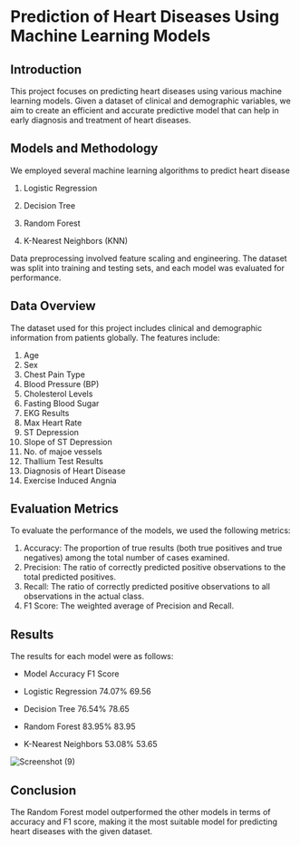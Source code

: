 # Prediction of Heart Diseases Using Machine Learning Models

## Introduction

This project focuses on predicting heart diseases using various machine learning models. Given a dataset of clinical and demographic variables, we aim to create an efficient and accurate predictive model that can help in early diagnosis and treatment of heart diseases.

## Models and Methodology
We employed several machine learning algorithms to predict heart disease

1. Logistic Regression

2. Decision Tree

3. Random Forest

4. K-Nearest Neighbors (KNN)
   
Data preprocessing involved feature scaling and engineering. The dataset was split into training and testing sets, and each model was evaluated for performance.

## Data Overview

The dataset used for this project includes clinical and demographic information from patients globally. The features include:

1. Age
2. Sex
3. Chest Pain Type
4. Blood Pressure (BP)
5. Cholesterol Levels
6. Fasting Blood Sugar
7. EKG Results
8. Max Heart Rate
9. ST Depression
10. Slope of ST Depression
11. No. of majoe vessels
12. Thallium Test Results
13. Diagnosis of Heart Disease
14. Exercise Induced Angnia

## Evaluation Metrics

To evaluate the performance of the models, we used the following metrics:

1. Accuracy: The proportion of true results (both true positives and true negatives) among the total number of cases examined.
2. Precision: The ratio of correctly predicted positive observations to the total predicted positives.
3. Recall: The ratio of correctly predicted positive observations to all observations in the actual class.
4. F1 Score: The weighted average of Precision and Recall.

## Results
The results for each model were as follows:

- Model	Accuracy	F1 Score

- Logistic Regression	74.07%	69.56
- Decision Tree	76.54%	78.65
- Random Forest	83.95%	83.95
- K-Nearest Neighbors	53.08%	53.65

![Screenshot (9)](https://github.com/user-attachments/assets/69fa1555-0375-42d6-befb-1a367cb4b5f2)


## Conclusion

The Random Forest model outperformed the other models in terms of accuracy and F1 score, making it the most suitable model for predicting heart diseases with the given dataset.

